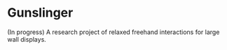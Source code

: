 Gunslinger
=============
(In progress) A research project of relaxed freehand interactions for large wall displays. 

